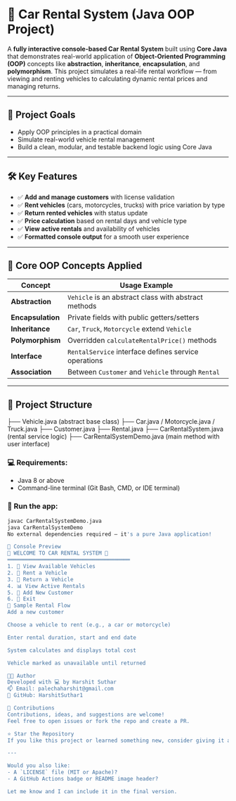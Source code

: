 # 🚗 Car Rental System (Java OOP Project)

A **fully interactive console-based Car Rental System** built using **Core Java** that demonstrates real-world application of **Object-Oriented Programming (OOP)** concepts like **abstraction**, **inheritance**, **encapsulation**, and **polymorphism**. This project simulates a real-life rental workflow — from viewing and renting vehicles to calculating dynamic rental prices and managing returns.

---

## 🎯 Project Goals

- Apply OOP principles in a practical domain
- Simulate real-world vehicle rental management
- Build a clean, modular, and testable backend logic using Core Java

---

## 🛠️ Key Features

- ✅ **Add and manage customers** with license validation
- ✅ **Rent vehicles** (cars, motorcycles, trucks) with price variation by type
- ✅ **Return rented vehicles** with status update
- ✅ **Price calculation** based on rental days and vehicle type
- ✅ **View active rentals** and availability of vehicles
- ✅ **Formatted console output** for a smooth user experience

---

## 🧠 Core OOP Concepts Applied

| Concept         | Usage Example                                         |
|-----------------|-------------------------------------------------------|
| **Abstraction** | `Vehicle` is an abstract class with abstract methods |
| **Encapsulation** | Private fields with public getters/setters         |
| **Inheritance** | `Car`, `Truck`, `Motorcycle` extend `Vehicle`        |
| **Polymorphism** | Overridden `calculateRentalPrice()` methods         |
| **Interface** | `RentalService` interface defines service operations   |
| **Association** | Between `Customer` and `Vehicle` through `Rental`    |

---

## 📁 Project Structure

├── Vehicle.java (abstract base class)
├── Car.java / Motorcycle.java / Truck.java
├── Customer.java
├── Rental.java
├── CarRentalSystem.java (rental service logic)
├── CarRentalSystemDemo.java (main method with user interface)

### 💻 Requirements:
- Java 8 or above
- Command-line terminal (Git Bash, CMD, or IDE terminal)

### 🧪 Run the app:
```bash
javac CarRentalSystemDemo.java
java CarRentalSystemDemo
No external dependencies required – it's a pure Java application!

📸 Console Preview
🎉 WELCOME TO CAR RENTAL SYSTEM 🎉
═══════════════════════════════════════
1. 🚗 View Available Vehicles
2. 🔑 Rent a Vehicle
3. 🔄 Return a Vehicle
4. 📊 View Active Rentals
5. 👤 Add New Customer
6. 🚪 Exit
🧪 Sample Rental Flow
Add a new customer

Choose a vehicle to rent (e.g., a car or motorcycle)

Enter rental duration, start and end date

System calculates and displays total cost

Vehicle marked as unavailable until returned

🧑‍💻 Author
Developed with 💻 by Harshit Suthar
📫 Email: palechaharshit@gmail.com
🔗 GitHub: HarshitSuthar1

🙌 Contributions
Contributions, ideas, and suggestions are welcome!
Feel free to open issues or fork the repo and create a PR.

⭐ Star the Repository
If you like this project or learned something new, consider giving it a ⭐ on GitHub. It motivates me to build more open-source projects like this!

---

Would you also like:
- A `LICENSE` file (MIT or Apache)?
- A GitHub Actions badge or README image header?

Let me know and I can include it in the final version.
